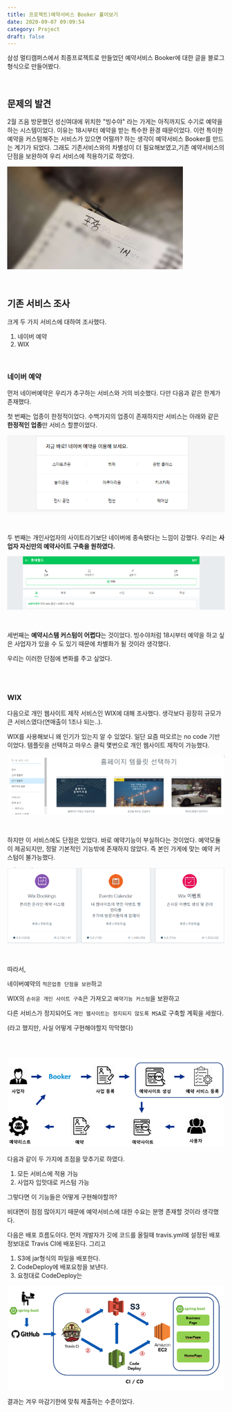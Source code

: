 ```yaml
---
title: 프로젝트)예약서비스 Booker 훑어보기
date: 2020-09-07 09:09:54
category: Project
draft: false
---
```






삼성 멀티캠퍼스에서 최종프로젝트로 만들었던 예약서비스 Booker에 대한 글을 블로그형식으로 만들어봤다.

<br/>

## 문제의 발견

2월 즈음 방문했던 성신여대에 위치한 "빙수야" 라는 가게는 아직까지도 수기로 예약을 하는 시스템이었다. 이유는 18시부터 예약을 받는 특수한 환경 때문이었다. 이런 특이한 예약을 커스텀해주는 서비스가 있으면 어떨까? 하는 생각이 예약서비스 Booker를 만드는 계기가 되었다. 그래도 기존서비스와의 차별성이 더 필요해보였고,기존 예약서비스의 단점을 보완하여 우리 서비스에 적용하기로 하였다. 

![image-20200907214520368](msa_project.assets/image-20200907214520368.png)

<br/>

## 기존 서비스 조사

크게 두 가지 서비스에 대하여 조사했다.

1. 네이버 예약
2. WIX

<br/>

### 네이버 예약

먼저 네이버예약은 우리가 추구하는 서비스와 거의 비슷했다. 다만 다음과 같은 한계가 존재했다.

첫 번째는 업종이 한정적이었다. 수백가지의 업종이 존재하지만 서비스는 아래와 같은 **한정적인 업종**만  서비스 할뿐이었다.

![image-20200907215950375](msa_project.assets/image-20200907215950375.png)

<br/>

두 번째는 개인사업자의 사이트라기보단 네이버에 종속됐다는 느낌이 강했다. 우리는 **사업자 자신만의 예약사이트 구축을 원하였다.**

![image-20200907220829386](msa_project.assets/image-20200907220829386.png)

<br/>

세번째는 **예약시스템 커스텀이 어렵다**는 것이었다. 빙수야처럼 18시부터 예약을 하고 싶은 사업자가 있을 수 도 있기 때문에 차별화가 될 것이라 생각했다.

우리는 이러한 단점에 변화를 주고 싶었다.

<br/>

<br/>

### WIX

다음으로 개인 웹사이트 제작 서비스인 WIX에 대해 조사했다. 생각보다 굉장히 규모가 큰 서비스였다(연매출이 1조나 되는..).

WIX를 사용해보니 왜 인기가 있는지 알 수 있었다. 일단 요즘 떠오르는 no code 기반이었다. 템플릿을 선택하고 마우스 클릭 몇번으로 개인 웹사이트 제작이 가능했다.

![image-20200907221818036](msa_project.assets/image-20200907221818036.png)

<br/>

하지만 이 서비스에도 단점은 있었다. 바로 예약기능이 부실하다는 것이었다. 예약모듈이 제공되지만, 정말 기본적인 기능밖에 존재하지 않았다. 즉 본인 가게에 맞는 예약 커스텀이 불가능했다.

![image-20200907221945260](msa_project.assets/image-20200907221945260.png)

<br/>

따라서,

네이버예약의 `적은업종 단점을 보완`하고 

WIX의 `손쉬운 개인 사이트 구축`은 가져오고 `예약기능 커스텀`을 보완하고

다른 서비스가 정지되어도 `개인 웹사이트는 정지되지 않도록 MSA`로 구축할 계획을 세웠다.

(라고 했지만, 사실 어떻게 구현해야할지 막막했다)

<br/>

<br/>

![image-20200907231523182](msa_project.assets/image-20200907231523182.png)

다음과 같이 두 가지에 초점을 맞추기로 하였다.

1. 모든 서비스에 적용 가능
2. 사업자 입맛대로 커스텀 가능

그렇다면 이 기능들은 어떻게 구현해야할까?

비대면이 점점 많아지기 때문에 예약서비스에 대한 수요는 분명 존재할 것이라 생각했다. 









다음은 배포 흐름도이다. 먼저 개발자가 깃에 코드를 올릴때 travis.yml에 설정된 배포정보대로  Travis CI에 배포된다. 그리고



1.  S3에 jar형식의 파일을 배포한다.
2. CodeDeploy에 배포요청을 보낸다.
3. 요청대로 CodeDeploy는 

![image-20200907212945655](msa_project.assets/image-20200907212945655.png)





결과는 겨우 마감기한에 맞춰 제출하는 수준이었다.